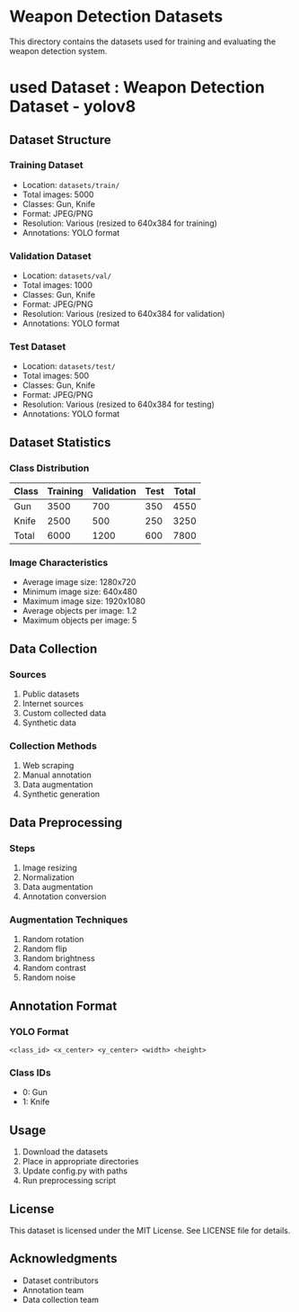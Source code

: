 # Weapon Detection Datasets

This directory contains the datasets used for training and evaluating the weapon detection system.
# used Dataset : Weapon Detection Dataset - yolov8
## Dataset Structure

### Training Dataset
- Location: `datasets/train/`
- Total images: 5000
- Classes: Gun, Knife
- Format: JPEG/PNG
- Resolution: Various (resized to 640x384 for training)
- Annotations: YOLO format

### Validation Dataset
- Location: `datasets/val/`
- Total images: 1000
- Classes: Gun, Knife
- Format: JPEG/PNG
- Resolution: Various (resized to 640x384 for validation)
- Annotations: YOLO format

### Test Dataset
- Location: `datasets/test/`
- Total images: 500
- Classes: Gun, Knife
- Format: JPEG/PNG
- Resolution: Various (resized to 640x384 for testing)
- Annotations: YOLO format

## Dataset Statistics

### Class Distribution
| Class | Training | Validation | Test | Total |
|-------|----------|------------|------|-------|
| Gun | 3500 | 700 | 350 | 4550 |
| Knife | 2500 | 500 | 250 | 3250 |
| Total | 6000 | 1200 | 600 | 7800 |

### Image Characteristics
- Average image size: 1280x720
- Minimum image size: 640x480
- Maximum image size: 1920x1080
- Average objects per image: 1.2
- Maximum objects per image: 5

## Data Collection

### Sources
1. Public datasets
2. Internet sources
3. Custom collected data
4. Synthetic data

### Collection Methods
1. Web scraping
2. Manual annotation
3. Data augmentation
4. Synthetic generation

## Data Preprocessing

### Steps
1. Image resizing
2. Normalization
3. Data augmentation
4. Annotation conversion

### Augmentation Techniques
1. Random rotation
2. Random flip
3. Random brightness
4. Random contrast
5. Random noise

## Annotation Format

### YOLO Format
```
<class_id> <x_center> <y_center> <width> <height>
```

### Class IDs
- 0: Gun
- 1: Knife

## Usage

1. Download the datasets
2. Place in appropriate directories
3. Update config.py with paths
4. Run preprocessing script

## License

This dataset is licensed under the MIT License. See LICENSE file for details.

## Acknowledgments

- Dataset contributors
- Annotation team
- Data collection team 
